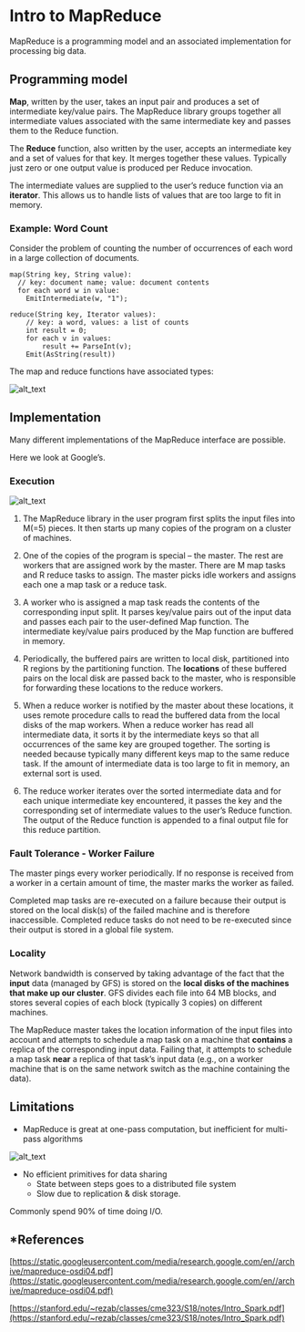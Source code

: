 # Intro to MapReduce

MapReduce is a programming model and an associated implementation for processing big data.


## Programming model

**Map**, written by the user, takes an input pair and produces a set of intermediate key/value pairs. The MapReduce library groups together all intermediate values associated with the same intermediate key and passes them to the Reduce function.

The **Reduce** function, also written by the user, accepts an intermediate key and a set of values for that key. It merges together these values. Typically just zero or one output value is produced per Reduce invocation.

The intermediate values are supplied to the user’s reduce function via an **iterator**. This allows us to handle lists of values that are too large to fit in memory.


### Example: Word Count

Consider the problem of counting the number of occurrences of each word in a large collection of documents.


```
map(String key, String value):
  // key: document name; value: document contents
  for each word w in value:
    EmitIntermediate(w, "1");

reduce(String key, Iterator values):
    // key: a word, values: a list of counts
    int result = 0;
    for each v in values:
        result += ParseInt(v);
    Emit(AsString(result))
```


The map and reduce functions have associated types:

![alt_text](https://user-images.githubusercontent.com/47337188/161353474-b6cf8f34-0bbd-42e0-aefa-86d6d6d2b438.png "image_tooltip")



## Implementation

Many different implementations of the MapReduce interface are possible.

Here we look at Google’s.


### Execution

![alt_text](https://user-images.githubusercontent.com/47337188/161353485-c43a1ca9-b1c1-4546-b0b0-b2b45d8f5cd3.png "image_tooltip")


1. The MapReduce library in the user program first splits the input files into M(=5) pieces. It then starts up many copies of the program on a cluster of machines.

2. One of the copies of the program is special – the master. The rest are workers that are assigned work by the master. There are M map tasks and R reduce tasks to assign. The master picks idle workers and assigns each one a map task or a reduce task.

3. A worker who is assigned a map task reads the contents of the corresponding input split. It parses key/value pairs out of the input data and passes each pair to the user-defined Map function. The intermediate key/value pairs produced by the Map function are buffered in memory.

4. Periodically, the buffered pairs are written to local disk, partitioned into R regions by the partitioning function. The **locations** of these buffered pairs on the local disk are passed back to the master, who is responsible for forwarding these locations to the reduce workers.

5. When a reduce worker is notified by the master about these locations, it uses remote procedure calls to read the buffered data from the local disks of the map workers. When a reduce worker has read all intermediate data, it sorts it by the intermediate keys
so that all occurrences of the same key are grouped together. The sorting is needed because typically many different keys map to the same reduce task. If the amount of intermediate data is too large to fit in memory, an external sort is used.

6. The reduce worker iterates over the sorted intermediate data and for each unique intermediate key encountered, it passes the key and the corresponding set of intermediate values to the user’s Reduce function. The output of the Reduce function is appended
to a final output file for this reduce partition.


### Fault Tolerance - Worker Failure

The master pings every worker periodically. If no response is received from a worker in a certain amount of time, the master marks the worker as failed.

Completed map tasks are re-executed on a failure because their output is stored on the local disk(s) of the failed machine and is therefore inaccessible. Completed reduce tasks do not need to be re-executed since their output is stored in a global file system.


### Locality

Network bandwidth is conserved by taking advantage of the fact that the **input** data (managed by GFS) is stored on the **local disks of the machines that make up our cluster**. GFS divides each file into 64 MB blocks, and stores several copies of each block (typically 3 copies) on different machines.

The MapReduce master takes the location information of the input files into account and attempts to schedule a map task on a machine that **contains** a replica of the corresponding input data. Failing that, it attempts to schedule a map task **near** a replica of that task’s input data (e.g., on a worker machine that is on the same network switch as the machine containing the data).


## Limitations



* MapReduce is great at one-pass computation, but inefficient for multi-pass algorithms


![alt_text](https://user-images.githubusercontent.com/47337188/161353491-3a16b46f-b72b-47ed-98f3-73c1f40d07da.png "image_tooltip")




* No efficient primitives for data sharing
    * State between steps goes to a distributed file system
    * Slow due to replication & disk storage.

Commonly spend 90% of time doing I/O.


## *References

[https://static.googleusercontent.com/media/research.google.com/en//archive/mapreduce-osdi04.pdf](https://static.googleusercontent.com/media/research.google.com/en//archive/mapreduce-osdi04.pdf)

[https://stanford.edu/~rezab/classes/cme323/S18/notes/Intro_Spark.pdf](https://stanford.edu/~rezab/classes/cme323/S18/notes/Intro_Spark.pdf)
